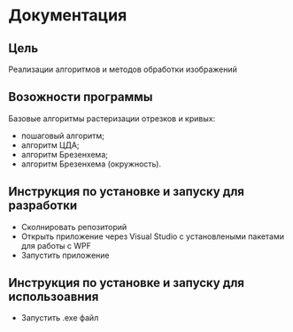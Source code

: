 # Документация 

## Цель
Реализации алгоритмов и методов обработки изображений

## Возожности программы

Базовые алгоритмы растеризации отрезков и кривых:
- пошаговый алгоритм;
- алгоритм ЦДА;
- алгоритм Брезенхема;
- алгоритм Брезенхема (окружность).

## Инструкция по установке и запуску для разработки

- Сколнировать репозиторий
- Открыть приложение через Visual Studio с установлеными пакетами для работы с WPF
- Запустить приложение  

## Инструкция по установке и запуску для использоавния
- Запустить .exe файл
